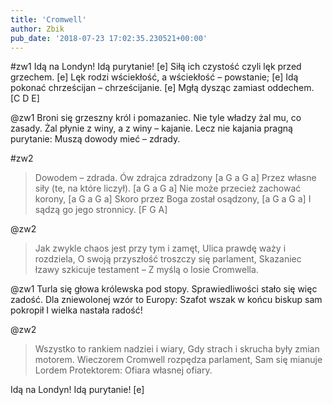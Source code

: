 ```yaml
---
title: 'Cromwell'
author: Zbik
pub_date: '2018-07-23 17:02:35.230521+00:00'
---
```


#zw1
Idą na Londyn! Idą purytanie! [e]
Siłą ich czystość czyli lęk przed grzechem. [e]
Lęk rodzi wściekłość, a wściekłość – powstanie; [e]
Idą pokonać chrześcijan – chrześcijanie. [e]
Mgłą dysząc zamiast oddechem. [C D E]

@zw1
Broni się grzeszny król i pomazaniec.
Nie tyle władzy żal mu, co zasady.
Żal płynie z winy, a z winy – kajanie.
Lecz nie kajania pragną purytanie:
Muszą dowody mieć – zdrady.

#zw2
>Dowodem – zdrada. Ów zdrajca zdradzony [a G a G a]
>Przez własne siły (te, na które liczył). [a G a G a]
>Nie może przecież zachować korony, [a G a G a]
>Skoro przez Boga został osądzony, [a G a G a]
>I sądzą go jego stronnicy. [F G A]

@zw2
>Jak zwykle chaos jest przy tym i zamęt,
>Ulica prawdę waży i rozdziela,
>O swoją przyszłość troszczy się parlament,
>Skazaniec łzawy szkicuje testament –
>Z myślą o losie Cromwella.

@zw1
Turla się głowa królewska pod stopy.
Sprawiedliwości stało się więc zadość.
Dla zniewolonej wzór to Europy:
Szafot wszak w końcu biskup sam pokropił
I wielka nastała radość!

@zw2
>Wszystko to rankiem nadziei i wiary,
>Gdy strach i skrucha były zmian motorem.
>Wieczorem Cromwell rozpędza parlament,
>Sam się mianuje Lordem Protektorem:
>Ofiara własnej ofiary.

Idą na Londyn! Idą purytanie! [e]